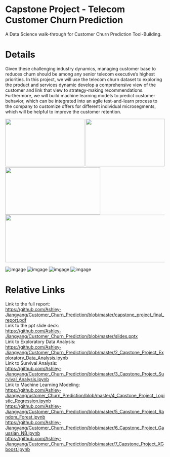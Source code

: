 # Capstone Project - Telecom Customer Churn Prediction
A Data Science walk-through for Customer Churn Prediction Tool-Building. 


# Details
Given these challenging industry dynamics, managing customer base to reduces churn should be among any senior telecom executive’s highest priorities. In this project, we will use the telecom churn dataset to exploring the product and services dynamic develop a comprehensive view of the customer and link that view to strategy-making recommendations. Furthermore, we will build machine learning models to predict customer behavior, which can be integrated into an agile test-and-learn process to the company to customize offers for different individual microsegments, which will be helpful to improve the customer retention.<br>

<img src="https://github.com/Ashley-Jiangyang/Customer_Churn_Prediction/blob/master/pics/Screen%20Shot%202020-04-05%20at%2011.04.21%20PM.png" width="250" height="150"> <img src="https://github.com/Ashley-Jiangyang/Customer_Churn_Prediction/blob/master/pics/Screen%20Shot%202020-04-07%20at%208.49.46%20PM.png" width="250" height="150">
<img src="https://github.com/Ashley-Jiangyang/Customer_Churn_Prediction/blob/master/pics/Screen%20Shot%202020-04-06%20at%208.47.43%20PM.png" width="300" height="150">
<img src="https://github.com/Ashley-Jiangyang/Customer_Churn_Prediction/blob/master/pics/2.png" width="800" height="150">

![imgage]()
![imgage](https://github.com/Ashley-Jiangyang/Customer_Churn_Prediction/blob/master/pics/1.png)
![imgage](https://github.com/Ashley-Jiangyang/Customer_Churn_Prediction/blob/master/pics/8.png)
![imgage](https://github.com/Ashley-Jiangyang/Customer_Churn_Prediction/blob/master/pics/download.png)


# Relative Links
Link to the full report: <br>
https://github.com/Ashley-Jiangyang/Customer_Churn_Prediction/blob/master/capstone_project_final_report.pdf<br>
Link to the ppt slide deck: <br>
https://github.com/Ashley-Jiangyang/Customer_Churn_Prediction/blob/master/slides.pptx<br>
Link to Exploratory Data Analysis: <br>
https://github.com/Ashley-Jiangyang/Customer_Churn_Prediction/blob/master/2_Capstone_Project_Exploratory_Data_Analysis.ipynb <br>
Link to Survival Analysis:<br>
https://github.com/Ashley-Jiangyang/Customer_Churn_Prediction/blob/master/3_Capstone_Project_Survival_Analysis.ipynb<br>
Link to Machine Learning Modeling: <br>
https://github.com/Ashley-Jiangyang/ustomer_Churn_Prediction/blob/master/4_Capstone_Project_Logistic_Regression.ipynb<br>
https://github.com/Ashley-Jiangyang/Customer_Churn_Prediction/blob/master/5_Capstone_Project_Random_Forest.ipynb<br>
https://github.com/Ashley-Jiangyang/Customer_Churn_Prediction/blob/master/6_Capstone_Project_Gaussian_NB.ipynb<br>
https://github.com/Ashley-Jiangyang/Customer_Churn_Prediction/blob/master/7_Capstone_Project_XGboost.ipynb<br>
